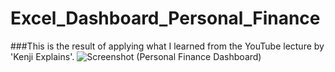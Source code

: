 # Excel_Dashboard_Personal_Finance
###This is the result of applying what I learned from the YouTube lecture by 'Kenji Explains'.
![Screenshot (Personal Finance Dashboard)](https://github.com/user-attachments/assets/c980a496-e436-43b4-b21b-da88422a2c6f)

